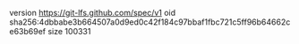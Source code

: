 version https://git-lfs.github.com/spec/v1
oid sha256:4dbbabe3b664507a0d9ed0c42f184c97bbaf1fbc721c5ff96b64662ce63b69ef
size 100331
